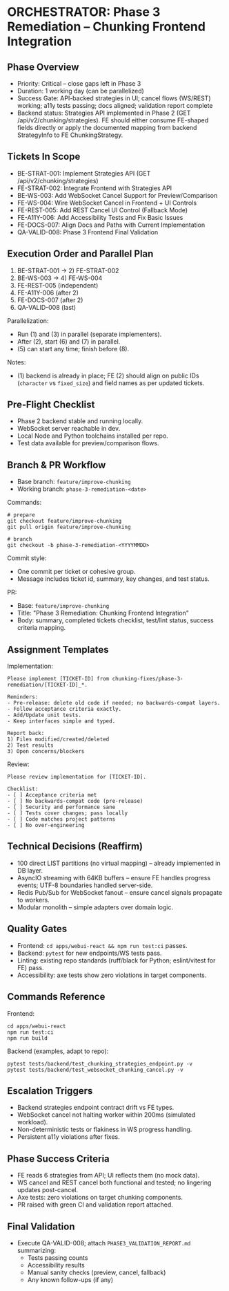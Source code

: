 # ORCHESTRATOR: Phase 3 Remediation – Chunking Frontend Integration

## Phase Overview
- Priority: Critical – close gaps left in Phase 3
- Duration: 1 working day (can be parallelized)
- Success Gate: API-backed strategies in UI; cancel flows (WS/REST) working; a11y tests passing; docs aligned; validation report complete
- Backend status: Strategies API implemented in Phase 2 (GET /api/v2/chunking/strategies). FE should either consume FE-shaped fields directly or apply the documented mapping from backend StrategyInfo to FE ChunkingStrategy.

## Tickets In Scope
- BE-STRAT-001: Implement Strategies API (GET /api/v2/chunking/strategies)
- FE-STRAT-002: Integrate Frontend with Strategies API
- BE-WS-003: Add WebSocket Cancel Support for Preview/Comparison
- FE-WS-004: Wire WebSocket Cancel in Frontend + UI Controls
- FE-REST-005: Add REST Cancel UI Control (Fallback Mode)
- FE-A11Y-006: Add Accessibility Tests and Fix Basic Issues
- FE-DOCS-007: Align Docs and Paths with Current Implementation
- QA-VALID-008: Phase 3 Frontend Final Validation

## Execution Order and Parallel Plan
1) BE-STRAT-001 → 2) FE-STRAT-002
3) BE-WS-003 → 4) FE-WS-004
5) FE-REST-005 (independent)
6) FE-A11Y-006 (after 2)
7) FE-DOCS-007 (after 2)
8) QA-VALID-008 (last)

Parallelization:
- Run (1) and (3) in parallel (separate implementers).
- After (2), start (6) and (7) in parallel.
- (5) can start any time; finish before (8).

Notes:
- (1) backend is already in place; FE (2) should align on public IDs (`character` vs `fixed_size`) and field names as per updated tickets.

## Pre‑Flight Checklist
- Phase 2 backend stable and running locally.
- WebSocket server reachable in dev.
- Local Node and Python toolchains installed per repo.
- Test data available for preview/comparison flows.

## Branch & PR Workflow
- Base branch: `feature/improve-chunking`
- Working branch: `phase-3-remediation-<date>`

Commands:
```
# prepare
git checkout feature/improve-chunking
git pull origin feature/improve-chunking

# branch
git checkout -b phase-3-remediation-<YYYYMMDD>
```

Commit style:
- One commit per ticket or cohesive group.
- Message includes ticket id, summary, key changes, and test status.

PR:
- Base: `feature/improve-chunking`
- Title: "Phase 3 Remediation: Chunking Frontend Integration"
- Body: summary, completed tickets checklist, test/lint status, success criteria mapping.

## Assignment Templates
Implementation:
```
Please implement [TICKET-ID] from chunking-fixes/phase-3-remediation/[TICKET-ID]_*.

Reminders:
- Pre-release: delete old code if needed; no backwards-compat layers.
- Follow acceptance criteria exactly.
- Add/Update unit tests.
- Keep interfaces simple and typed.

Report back:
1) Files modified/created/deleted
2) Test results
3) Open concerns/blockers
```

Review:
```
Please review implementation for [TICKET-ID].

Checklist:
- [ ] Acceptance criteria met
- [ ] No backwards-compat code (pre-release)
- [ ] Security and performance sane
- [ ] Tests cover changes; pass locally
- [ ] Code matches project patterns
- [ ] No over-engineering
```

## Technical Decisions (Reaffirm)
- 100 direct LIST partitions (no virtual mapping) – already implemented in DB layer.
- AsyncIO streaming with 64KB buffers – ensure FE handles progress events; UTF-8 boundaries handled server-side.
- Redis Pub/Sub for WebSocket fanout – ensure cancel signals propagate to workers.
- Modular monolith – simple adapters over domain logic.

## Quality Gates
- Frontend: `cd apps/webui-react && npm run test:ci` passes.
- Backend: `pytest` for new endpoints/WS tests pass.
- Linting: existing repo standards (ruff/black for Python; eslint/vitest for FE) pass.
- Accessibility: axe tests show zero violations in target components.

## Commands Reference
Frontend:
```
cd apps/webui-react
npm run test:ci
npm run build
```
Backend (examples, adapt to repo):
```
pytest tests/backend/test_chunking_strategies_endpoint.py -v
pytest tests/backend/test_websocket_chunking_cancel.py -v
```

## Escalation Triggers
- Backend strategies endpoint contract drift vs FE types.
- WebSocket cancel not halting worker within 200ms (simulated workload).
- Non-deterministic tests or flakiness in WS progress handling.
- Persistent a11y violations after fixes.

## Phase Success Criteria
- FE reads 6 strategies from API; UI reflects them (no mock data).
- WS cancel and REST cancel both functional and tested; no lingering updates post-cancel.
- Axe tests: zero violations on target chunking components.
- PR raised with green CI and validation report attached.

## Final Validation
- Execute QA-VALID-008; attach `PHASE3_VALIDATION_REPORT.md` summarizing:
  - Tests passing counts
  - Accessibility results
  - Manual sanity checks (preview, cancel, fallback)
  - Any known follow-ups (if any)
